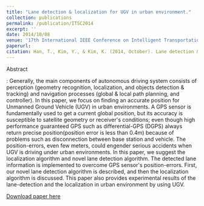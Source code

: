 ```yaml
---
title: "Lane detection & localization for UGV in urban environment."
collection: publications
permalink: /publication/ITSC2014
excerpt: ''
date: 2014/10/08
venue: '17th International IEEE Conference on Intelligent Transportation Systems'
paperurl: 
citation: Han, T., Kim, Y., & Kim, K. (2014, October). Lane detection & localization for UGV in urban environment. In 17th International IEEE Conference on Intelligent Transportation Systems (ITSC) (pp. 590-596).
---
```

Abstract

:    Generally, the main components of autonomous driving system consists of perception (geometry recognition, localization, and objects detection & tracking) and navigation processes (global & local path planning, and controller). In this paper, we focus on finding an accurate position for Unmanned Ground Vehicle (UGV) in urban environments. A GPS sensor is fundamentally used to get a current global position, but its accuracy is susceptible to satellite geometry or receiver's conditions; even though high performance guaranteed GPS such as differential-GPS (DGPS) always return precise position(position error is less than 0.4m) because of problems such as disconnection between base station and vehicle. The position-errors, even few meters, could engender serious accidents when UGV is driving under urban environments. In this paper, we suggest the localization algorithm and novel lane detection algorithm. The detected lane information is implemented to overcome GPS sensor's position-errors. First, our novel lane detection algorithm is described, and then the localization algorithm is discussed. This paper also provides experimental results of the lane-detection and the localization in urban environment by using UGV.

[Download paper here](http://hantw007.github.io/files/lane_localization_urban.pdf)
